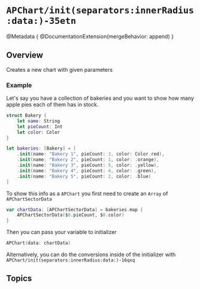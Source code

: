 # ``APChart/init(separators:innerRadius:data:)-35etn``

@Metadata {
    @DocumentationExtension(mergeBehavior: append)
}

## Overview

Creates a new chart with given parameters

### Example

Let's say you have a collection of bakeries and you want to show how many apple pies each of them has in stock.

```swift
struct Bakery {
    let name: String
    let pieCount: Int
    let color: Color
}

let bakeries: [Bakery] = [
    .init(name: "Bakery 1", pieCount: 3, color: Color.red),
    .init(name: "Bakery 2", pieCount: 1, color: .orange),
    .init(name: "Bakery 3", pieCount: 5, color: .yellow),
    .init(name: "Bakery 4", pieCount: 4, color: .green),
    .init(name: "Bakery 5", pieCount: 2, color: .blue)
]
```

To show this info as a ``APChart`` you first need to create an `Array` of ``APChartSectorData``

```swift
var chartData: [APChartSectorData] = bakeries.map {
    APChartSectorData($0.pieCount, $0.color) 
}
```

Then you can pass your variable to initializer

```swift
APChart(data: chartData)
```

Alternatively, you can do the conversions inside of the initializer with ``APChart/init(separators:innerRadius:data:)-16qxq``

## Topics
